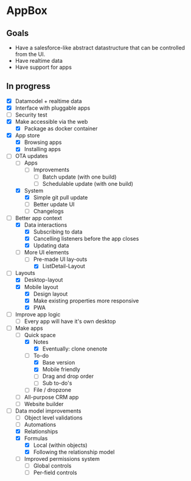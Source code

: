 # AppBox

## Goals

- Have a salesforce-like abstract datastructure that can be controlled from the UI.
- Have realtime data
- Have support for apps

## In progress

- [x] Datamodel + realtime data
- [x] Interface with pluggable apps
- [ ] Security test
- [x] Make accessible via the web
  - [x] Package as docker container
- [X] App store
  - [X] Browsing apps
  - [X] Installing apps
- [ ] OTA updates
  - [ ] Apps
    - [ ] Improvements
      - [ ] Batch update (with one build)
      - [ ] Schedulable update (with one build)
  - [x] System
    - [x] Simple git pull update
    - [ ] Better update UI
    - [ ] Changelogs
- [ ] Better app context
  - [X] Data interactions
    - [X] Subscribing to data
    - [X] Cancelling listeners before the app closes
    - [X] Updating data
  - [ ] More UI elements
    - [ ] Pre-made UI lay-outs
      - [x] ListDetail-Layout
- [ ] Layouts
  - [x] Desktop-layout
  - [X] Mobile layout
    - [X] Design layout
    - [X] Make existing properties more responsive
    - [X] PWA
- [ ] Improve app logic
  - [ ] Every app will have it's own desktop
- [ ] Make apps
  - [ ] Quick space
    - [X] Notes
      - [X] Eventually: clone onenote
    - [ ] To-do
      - [x] Base version
      - [x] Mobile friendly
      - [ ] Drag and drop order
      - [ ] Sub to-do's
    - [ ] File / dropzone
  - [ ] All-purpose CRM app
  - [ ] Website builder
- [ ] Data model improvements
  - [ ] Object level validations
  - [ ] Automations
  - [x] Relationships
  - [x] Formulas
    - [x] Local (within objects)
    - [x] Following the relationship model
  - [ ] Improved permissions system
    - [ ] Global controls
    - [ ] Per-field controls
